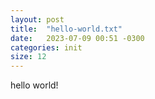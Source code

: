 ```yaml
---
layout: post
title:  "hello-world.txt"
date:   2023-07-09 00:51 -0300
categories: init
size: 12
---
```

hello world!
